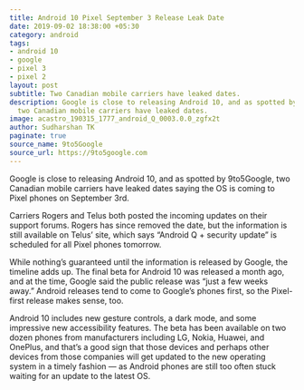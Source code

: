 ```yaml
---
title: Android 10 Pixel September 3 Release Leak Date
date: 2019-09-02 18:38:00 +05:30
category: android
tags:
- android 10
- google
- pixel 3
- pixel 2
layout: post
subtitle: Two Canadian mobile carriers have leaked dates.
description: Google is close to releasing Android 10, and as spotted by 9to5Google,
  two Canadian mobile carriers have leaked dates.
image: acastro_190315_1777_android_Q_0003.0.0_zgfx2t
author: Sudharshan TK
paginate: true
source_name: 9to5Google
source_url: https://9to5google.com
---
```


Google is close to releasing Android 10, and as spotted by 9to5Google, two Canadian mobile carriers have leaked dates saying the OS is coming to Pixel phones on September 3rd.

Carriers Rogers and Telus both posted the incoming updates on their support forums. Rogers has since removed the date, but the information is still available on Telus’ site, which says “Android Q + security update” is scheduled for all Pixel phones tomorrow.

While nothing’s guaranteed until the information is released by Google, the timeline adds up. The final beta for Android 10 was released a month ago, and at the time, Google said the public release was “just a few weeks away.” Android releases tend to come to Google’s phones first, so the Pixel-first release makes sense, too.

Android 10 includes new gesture controls, a dark mode, and some impressive new accessibility features. The beta has been available on two dozen phones from manufacturers including LG, Nokia, Huawei, and OnePlus, and that’s a good sign that those devices and perhaps other devices from those companies will get updated to the new operating system in a timely fashion — as Android phones are still too often stuck waiting for an update to the latest OS.
